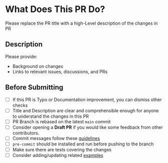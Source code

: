 # What Does This PR Do?

 Please replace the PR title with a high-Level description of the changes in PR
 
 ## Description

 Please provide:

 - Background on changes
 - Links to relevant issues, discussions, and PRs

 ## Before Submitting

 - [ ] If this PR is Typo or Documentation improvement, you can dismiss other checks
 - [ ] Title and Description are clear and comprehensible enough for anyone to understand the changes in this PR
 - [ ] PR Branch is rebased on the latest `main` commit
 - [ ] Consider opening a **Draft PR** if you would like some feedback from other contributors.
 - [ ] Commit messages follow these [guidelines](https://tbaggery.com/2008/04/19/a-note-about-git-commit-messages.html)
 - [ ] `pre-commit` should be installed and run before pushing to the branch
 - [ ] Make sure there are tests covering the changes
 - [ ] Consider adding/updating related [examples](https://github.com/blackjax-devs/blackjax/tree/main/examples)
